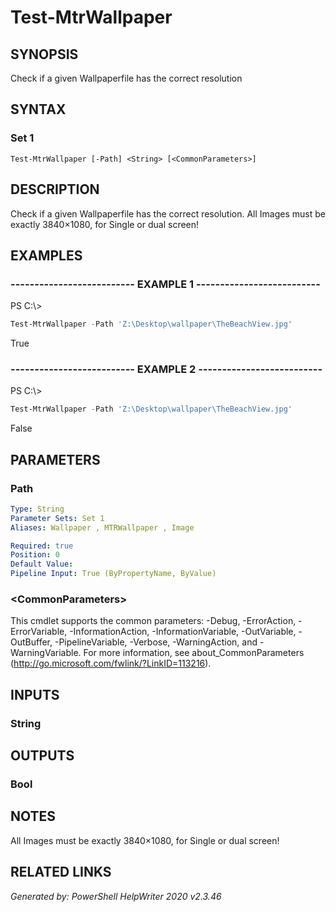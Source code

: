 ﻿# Test-MtrWallpaper

## SYNOPSIS
Check if a given Wallpaperfile has the correct resolution

## SYNTAX

### Set 1
```
Test-MtrWallpaper [-Path] <String> [<CommonParameters>]
```

## DESCRIPTION
Check if a given Wallpaperfile has the correct resolution.
All Images must be exactly 3840×1080, for Single or dual screen!

## EXAMPLES

### -------------------------- EXAMPLE 1 --------------------------
PS C:\\\>
```powershell
Test-MtrWallpaper -Path 'Z:\Desktop\wallpaper\TheBeachView.jpg'
```

True

### -------------------------- EXAMPLE 2 --------------------------
PS C:\\\>
```powershell
Test-MtrWallpaper -Path 'Z:\Desktop\wallpaper\TheBeachView.jpg'
```

False

## PARAMETERS

### Path


```yaml
Type: String
Parameter Sets: Set 1
Aliases: Wallpaper , MTRWallpaper , Image

Required: true
Position: 0
Default Value: 
Pipeline Input: True (ByPropertyName, ByValue)
```

### \<CommonParameters\>
This cmdlet supports the common parameters: -Debug, -ErrorAction, -ErrorVariable, -InformationAction, -InformationVariable, -OutVariable, -OutBuffer, -PipelineVariable, -Verbose, -WarningAction, and -WarningVariable. For more information, see about_CommonParameters (http://go.microsoft.com/fwlink/?LinkID=113216).

## INPUTS

### String


## OUTPUTS

### Bool


## NOTES

All Images must be exactly 3840×1080, for Single or dual screen!

## RELATED LINKS


*Generated by: PowerShell HelpWriter 2020 v2.3.46*
